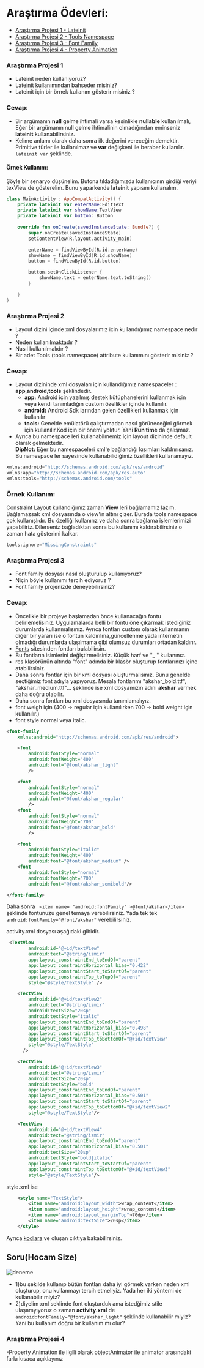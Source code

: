 # Araştırma Ödevleri:
- [Araştırma Projesi 1 - Lateinit](#1)
- [Araştırma Projesi 2 - Tools Namespace](#2)
- [Araştırma Projesi 3 - Font Family](#3)
- [Araştırma Projesi 4 - Property Animation](#4)



### <a name="1"></a> Araştırma Projesi 1

- Lateinit neden kullanıyoruz?
- Lateinit kullanımından bahseder misiniz?
- Lateinit için bir örnek kullanım gösterir misiniz ?

### Cevap:
- Bir argümanın **null** gelme ihtimali varsa kesinlikle **nullable** kullanılmalı, Eğer bir argümanın null gelme ihtimalinin olmadığından eminseniz **lateinit** kullanabilirsiniz.
- Kelime anlamı olarak daha sonra ilk değerini vereceğim demektir. Primitive türler ile kullanılmaz ve **var** değişkeni ile beraber kullanılır.  `lateinit var` şeklinde.
#### Örnek Kullanım:
Şöyle bir senaryo düşünelim. Butona tıkladığımızda kullanıcının girdiği veriyi texView de gösterelim. Bunu yaparkende **lateinit** yapısını kullanalım.

```Kotlin
class MainActivity : AppCompatActivity() {
    private lateinit var enterName:EditText
    private lateinit var showName:TextView
    private lateinit var button: Button
    
    override fun onCreate(savedInstanceState: Bundle?) {
        super.onCreate(savedInstanceState)
        setContentView(R.layout.activity_main)

        enterName = findViewById(R.id.enterName)
        showName = findViewById(R.id.showName)
        button = findViewById(R.id.button)

        button.setOnClickListener {
            showName.text = enterName.text.toString()
        }

    }
}


```



### <a name="2"></a> Araştırma Projesi 2


- Layout dizini içinde xml dosyalarımız için kullandığımız namespace nedir ?
- Neden kullanılmaktadır ?
- Nasıl kullanılmalıdır ?
- Bir adet Tools (tools namespace) attribute kullanımını gösterir misiniz ? 


### Cevap:
- Layout dizininde xml dosyaları için kullandığımız namespaceler : **app**,**android**,**tools** şeklindedir.
  - **app:**  Android için yazılmış destek kütüphanelerini kullanmak için  veya kendi tanımladığın custom özellikler içinde kullanılır.
  - **android:** Android Sdk larından gelen özellikleri kullanmak için kullanılır
  - **tools:** Genelde emülatörü çalıştırmadan nasıl görüneceğini görmek için kullanılır.Kod için bir önemi yoktur. Yani **Run time** da çalışmaz.
- Ayrıca bu namespace leri kullanabilmemiz için layout dizininde default olarak gelmektedir.  </br>
**DipNot:** Eğer bu namespaceleri xml'e bağlandığı kısımları kaldrırısanız. Bu namespace ler sayesinde kullanabilidiğimiz özellikleri kullanamayız. 

```Kotlin
xmlns:android="http://schemas.android.com/apk/res/android"
xmlns:app="http://schemas.android.com/apk/res-auto"
xmlns:tools="http://schemas.android.com/tools"

```
### Örnek Kullanım:
Constraint Layout kullandığımız zaman  **View** leri bağlamamız lazım. Bağlamazsak xml dosyasında o view'in altını çizer. Burada tools namespace çok kullanışlıdır. Bu özelliği kullanırız ve daha sonra bağlama işlemlerimizi yapabiliriz. Dilerseniz bağladıktan sonra bu kullanımı kaldırabilirsiniz o zaman hata gösterimi kalkar.
```Kotlin
tools:ignore="MissingConstraints"

```

### <a name="3"></a> Araştırma Projesi 3
- Font family dosyası nasıl oluşturulup kullanıyoruz? 
- Niçin böyle kullanımı tercih ediyoruz ?
- Font family projenizde deneyebilirsiniz?

### Cevap:
- Öncelikle bir projeye başlamadan önce kullanacağın fontu belirlemelisiniz. Uygulamalarda belli bir fontu öne çıkarmak istediğiniz durumlarda kullanmalısınız. Ayrıca fontları custom olarak kullanmanın diğer bir yararı ise o fontun kaldırılma,güncellenme yada internetin olmadığı durumlarda ulaşılmama gibi olumsuz durumları ortadan kaldırır.
-  [Fonts](https://fonts.google.com/) sitesinden fontları bulabilirsin.
- Bu fontların isimlerini değiştirmelisiniz. Küçük harf ve "_ " kullanınız. 
- res klasörünün altında "font" adında bir klasör oluşturup fontlarınızı içine atabilirsiniz.
- Daha sonra fontlar için bir xml dosyası oluşturmalısınız. Bunu genelde seçtiğimiz font adıyla yapıyoruz. Mesala fontlarımı  "akshar_bold.ttf", "akshar_medium.ttf"...
şeklinde ise  xml dosyamızın adını **akshar** vermek daha doğru olabilir. 
- Daha sonra fontları bu xml dosyasında tanımlamalıyız. 
- font weigh için (400 -> regular için kullanılırken 700 -> bold weight için kullanılır.)
- font style normal veya italic.
```xml
<font-family
    xmlns:android="http://schemas.android.com/apk/res/android">

    <font
        android:fontStyle="normal"
        android:fontWeight="400"
        android:font="@font/akshar_light"
        />

    <font
        android:fontStyle="normal"
        android:fontWeight="400"
        android:font="@font/akshar_regular"
        />
    <font
        android:fontStyle="normal"
        android:fontWeight="700"
        android:font="@font/akshar_bold"
        />

    <font
        android:fontStyle="italic"
        android:fontWeight="400"
        android:font="@font/akshar_medium" />
    <font
        android:fontStyle="normal"
        android:fontWeight="700"
        android:font="@font/akshar_semibold"/>

</font-family>

```

Daha sonra  ``` <item name= "android:fontFamily" >@font/akshar</item>``` şeklinde fontunuzu genel temaya verebilirsiniz. Yada tek tek ```  android:fontFamily="@font/akshar" ``` verebilirsiniz.

activity.xml dosyası aşağıdaki gibidir.
```xml
 <TextView
        android:id="@+id/textView"
        android:text="@string/izmir"
        app:layout_constraintEnd_toEndOf="parent"
        app:layout_constraintHorizontal_bias="0.422"
        app:layout_constraintStart_toStartOf="parent"
        app:layout_constraintTop_toTopOf="parent"
        style="@style/TextStyle" />

    <TextView
        android:id="@+id/textView2"
        android:text="@string/izmir"
        android:textSize="20sp"
        android:textStyle="italic"
        app:layout_constraintEnd_toEndOf="parent"
        app:layout_constraintHorizontal_bias="0.498"
        app:layout_constraintStart_toStartOf="parent"
        app:layout_constraintTop_toBottomOf="@+id/textView"
        style="@style/TextStyle"
      />

    <TextView
        android:id="@+id/textView3"
        android:text="@string/izmir"
        android:textSize="20sp"
        android:textStyle="bold"
        app:layout_constraintEnd_toEndOf="parent"
        app:layout_constraintHorizontal_bias="0.501"
        app:layout_constraintStart_toStartOf="parent"
        app:layout_constraintTop_toBottomOf="@+id/textView2"
        style="@style/TextStyle"/>

    <TextView
        android:id="@+id/textView4"
        android:text="@string/izmir"
        app:layout_constraintEnd_toEndOf="parent"
        app:layout_constraintHorizontal_bias="0.501"
        android:textSize="20sp"
        android:textStyle="bold|italic"
        app:layout_constraintStart_toStartOf="parent"
        app:layout_constraintTop_toBottomOf="@+id/textView3"
        style="@style/TextStyle"/>

```

style.xml ise
```xml
    <style name="TextStyle">
        <item name="android:layout_width">wrap_content</item>
        <item name="android:layout_height">wrap_content</item>
        <item name="android:layout_marginTop">70dp</item>
        <item name="android:textSize">20sp</item>
    </style>

```
Ayrıca [kodlara](https://github.com/123Sumeyra/UpSchool-Android-Bootcamp/tree/main/Projects/FontProject)  ve oluşan çıktıya bakabilirsiniz.

## Soru(Hocam Size)


![deneme](https://user-images.githubusercontent.com/41166029/164948991-e6ad957d-dc7a-4eee-b638-1c02157c5099.png)
- 1)bu şekilde kullanıp bütün fontları daha iyi görmek varken neden xml oluşturup, onu kullanmayı tercih etmeliyiz. Yada her iki yöntemi de kullanabilir miyiz?
- 2)diyelim xml  seklinde font oluşturduk ama istedğimiz stile ulaşamyıyoruz o zaman **activity.xml** de ``` android:fontFamily="@font/akshar_light"``` şeklinde kullanabilir miyiz? Yani bu kullanım doğru bir kullanım mı olur?


### <a name="4"></a> Araştırma Projesi 4
-Property Animation ile ilgili olarak objectAnimator ile animator arasındaki farkı kısaca açıklayınız














